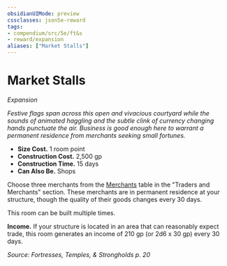 ```yaml
---
obsidianUIMode: preview
cssclasses: json5e-reward
tags:
- compendium/src/5e/ft&s
- reward/expansion
aliases: ["Market Stalls"]
---
```

# Market Stalls
*Expansion*  

*Festive flags span across this open and vivacious courtyard while the sounds of animated haggling and the subtle clink of currency changing hands punctuate the air. Business is good enough here to warrant a permanent residence from merchants seeking small fortunes.*

- **Size Cost.** 1 room point  
- **Construction Cost.** 2,500 gp  
- **Construction Time.** 15 days  
- **Can Also Be.** Shops  

Choose three merchants from the [Merchants](2-Mechanics/CLI/tables/merchants-ft-s.md) table in the "Traders and Merchants" section. These merchants are in permanent residence at your structure, though the quality of their goods changes every 30 days.

This room can be built multiple times.

**Income.** If your structure is located in an area that can reasonably expect trade, this room generates an income of 210 gp (or 2d6 x 30 gp) every 30 days.

*Source: Fortresses, Temples, & Strongholds p. 20*